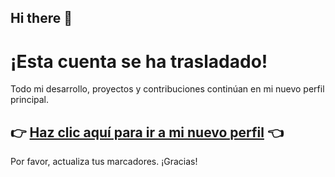 ## Hi there 👋

# ¡Esta cuenta se ha trasladado!

Todo mi desarrollo, proyectos y contribuciones continúan en mi nuevo perfil principal.

## 👉 [Haz clic aquí para ir a mi nuevo perfil](https://github.com/Cyberdark-Security) 👈

Por favor, actualiza tus marcadores. ¡Gracias!
